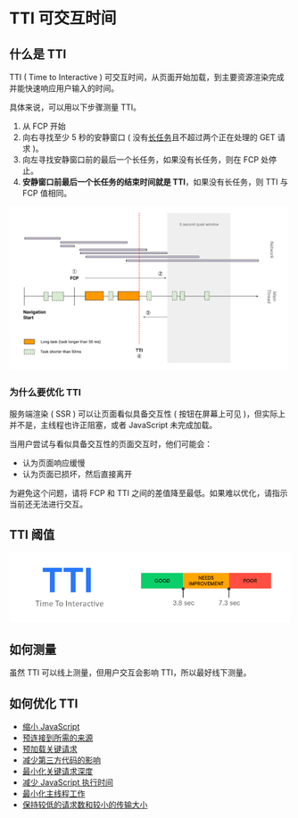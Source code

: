 #  TTI 可交互时间

## 什么是 TTI

TTI ( Time to Interactive ) 可交互时间，从页面开始加载，到主要资源渲染完成并能快速响应用户输入的时间。

具体来说，可以用以下步骤测量 TTI。

1. 从 FCP 开始
2. 向右寻找至少 5 秒的安静窗口 ( 没有[长任务](https://web.dev/custom-metrics/#long-tasks-api)且不超过两个正在处理的 GET 请求 )。
3. 向左寻找安静窗口前的最后一个长任务，如果没有长任务，则在 FCP 处停止。
4. **安静窗口前最后一个长任务的结束时间就是 TTI**，如果没有长任务，则 TTI 与 FCP 值相同。

<img src="https://raw.githubusercontent.com/yamsfeer/pic-bed/master/WZM0n4aXah67lEyZugOT.svg" alt="显示 TTI 计算方式的页面加载时间轴" width="500" class="img-mid" />

### 为什么要优化 TTI

服务端渲染 ( SSR ) 可以让页面看似具备交互性 ( 按钮在屏幕上可见 )，但实际上并不是，主线程也许正阻塞，或者 JavaScript 未完成加载。

当用户尝试与看似具备交互性的页面交互时，他们可能会：

- 认为页面响应缓慢
- 认为页面已损坏，然后直接离开

为避免这个问题，请将 FCP 和 TTI 之间的差值降至最低。如果难以优化，请指示当前还无法进行交互。

## TTI 阈值

![](https://raw.githubusercontent.com/yamsfeer/pic-bed/master/TTI-acceptable-score.png)

## 如何测量

虽然 TTI 可以线上测量，但用户交互会影响 TTI，所以最好线下测量。

## 如何优化 TTI

- [缩小 JavaScript](https://developer.chrome.com/docs/lighthouse/performance/unminified-javascript/)
- [预连接到所需的来源](https://developer.chrome.com/docs/lighthouse/performance/uses-rel-preconnect/)
- [预加载关键请求](https://developer.chrome.com/docs/lighthouse/performance/uses-rel-preload/)
- [减少第三方代码的影响](https://developer.chrome.com/docs/lighthouse/performance/third-party-summary/)
- [最小化关键请求深度](https://developer.chrome.com/docs/lighthouse/performance/critical-request-chains/)
- [减少 JavaScript 执行时间](https://developer.chrome.com/docs/lighthouse/performance/bootup-time/)
- [最小化主线程工作](https://developer.chrome.com/docs/lighthouse/performance/mainthread-work-breakdown/)
- [保持较低的请求数和较小的传输大小](https://developer.chrome.com/docs/lighthouse/performance/resource-summary/)


